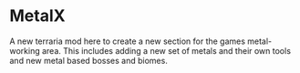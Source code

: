# MetalX

A new terraria mod here to create a new section for the games metal-working area.
This includes adding a new set of metals and their own tools and new metal based bosses and biomes.
